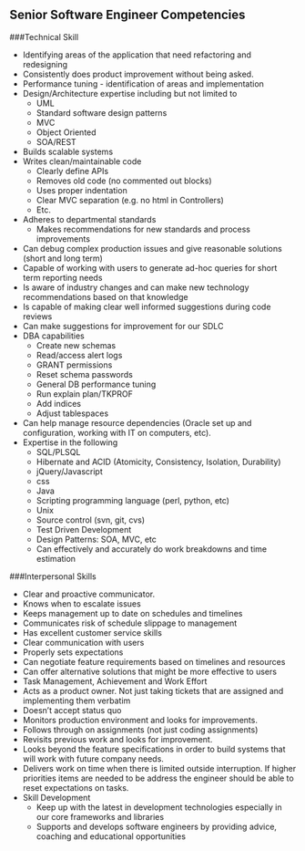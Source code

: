 ## Senior Software Engineer Competencies 
###Technical Skill
* Identifying areas of the application that need refactoring and redesigning * Consistently does product improvement without being asked.* Performance tuning - identification of areas and implementation* Design/Architecture expertise  including but not limited to	* UML	* Standard software design patterns 	* MVC	* Object Oriented	* SOA/REST* Builds scalable systems* Writes clean/maintainable code	* Clearly define APIs	* Removes old code (no commented out blocks)	* Uses proper indentation	* Clear MVC separation (e.g. no html in Controllers) 	* Etc.* Adheres to departmental standards	* Makes recommendations for new standards and process improvements* Can debug complex production issues and give reasonable solutions (short and long term)* Capable of working with users to generate ad-hoc queries for short term reporting needs * Is aware of industry changes and can make new technology recommendations based on that knowledge* Is capable of making clear well informed suggestions during code reviews* Can make suggestions for improvement for our SDLC* DBA capabilities	* Create new schemas	* Read/access alert logs	* GRANT permissions	* Reset schema passwords	* General DB performance tuning	* Run explain plan/TKPROF	* Add indices	* Adjust tablespaces* Can help manage resource dependencies (Oracle set up and configuration, working with IT on computers, etc).* Expertise in the following	* SQL/PLSQL	* Hibernate and ACID (Atomicity, Consistency, Isolation, Durability)	* jQuery/Javascript	* css	* Java	* Scripting programming language (perl, python, etc)	* Unix	* Source control (svn, git, cvs)	* Test Driven Development	* Design Patterns: SOA, MVC, etc	* Can effectively and accurately do work breakdowns and time estimation###Interpersonal Skills
* Clear and proactive communicator.* Knows when to escalate issues* Keeps management up to date on schedules and timelines* Communicates risk of schedule slippage to management* Has excellent customer service skills* Clear communication with users* Properly sets expectations* Can negotiate feature requirements based on timelines and resources* Can offer alternative solutions that might be more effective to users* Task Management, Achievement and Work Effort* Acts as a product owner.  Not just taking tickets that are assigned and implementing them verbatim* Doesn’t accept status quo* Monitors production environment and looks for improvements.* Follows through on assignments (not just coding assignments)* Revisits previous work and looks for improvement.* Looks beyond the feature specifications in order to build systems that will work with future company needs.* Delivers work on time when there is limited outside interruption.  If higher priorities items are needed to be address the engineer should be able to reset expectations on tasks.* Skill Development	* Keep up with the latest in development technologies especially in our core frameworks and libraries	* Supports and develops software engineers by providing advice, coaching and educational opportunities